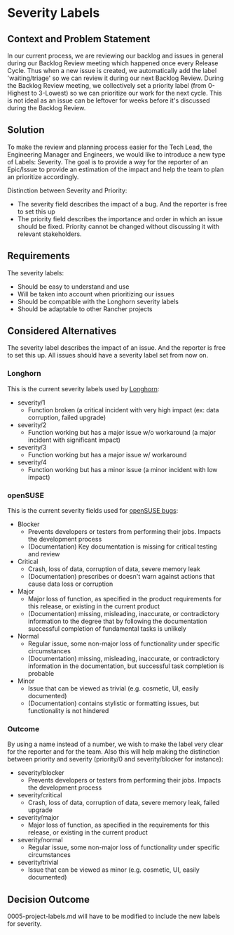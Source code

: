 # Severity Labels

## Context and Problem Statement

In our current process, we are reviewing our backlog and issues in general during our Backlog Review
meeting which happened once every Release Cycle.
Thus when a new issue is created, we automatically add the label 'waiting/triage' so we can review
it during our next Backlog Review. During the Backlog Review meeting, we collectively set a priority
label (from 0-Highest to 3-Lowest) so we can prioritize our work for the next cycle.
This is not ideal as an issue can be leftover for weeks before it's discussed during the
Backlog Review.

## Solution

To make the review and planning process easier for the Tech Lead, the Engineering Manager and
Engineers, we would like to introduce a new type of Labels: Severity.
The goal is to provide a way for the reporter of an Epic/Issue to provide an estimation of the
impact and help the team to plan an prioritize accordingly.

Distinction between Severity and Priority:

- The severity field describes the impact of a bug. And the reporter is free to set this up
- The priority field describes the importance and order in which an issue should be fixed. Priority
cannot be changed without discussing it with relevant stakeholders.

## Requirements

The severity labels:

- Should be easy to understand and use
- Will be taken into account when prioritizing our issues
- Should be compatible with the Longhorn severity labels
- Should be adaptable to other Rancher projects

## Considered Alternatives

The severity label describes the impact of an issue. And the reporter is free to set this up. All
issues should have a severity label set from now on.

### Longhorn

This is the current severity labels used by [Longhorn](https://github.com/longhorn/longhorn/labels):

- severity/1
  - Function broken (a critical incident with very high impact (ex: data corruption, failed upgrade)
- severity/2
  - Function working but has a major issue w/o workaround (a major incident with significant impact)
- severity/3
  - Function working but has a major issue w/ workaround
- severity/4
  - Function working but has a minor issue (a minor incident with low impact)

### openSUSE

This is the current severity fields used for [openSUSE bugs](https://en.opensuse.org/openSUSE:Bug_definitions):

- Blocker
  - Prevents developers or testers from performing their jobs. Impacts the development process
  - (Documentation) Key documentation is missing for critical testing and review
- Critical
  - Crash, loss of data, corruption of data, severe memory leak
  - (Documentation) prescribes or doesn't warn against actions that cause data loss or corruption
- Major
  - Major loss of function, as specified in the product requirements for this release, or existing
  in the current product
  - (Documentation) missing, misleading, inaccurate, or contradictory information to the degree that
  by following the documentation successful completion of fundamental tasks is unlikely
- Normal
  - Regular issue, some non-major loss of functionality under specific circumstances
  - (Documentation) missing, misleading, inaccurate, or contradictory information in the
  documentation, but successful task completion is probable
- Minor
  - Issue that can be viewed as trivial (e.g. cosmetic, UI, easily documented)
  - (Documentation) contains stylistic or formatting issues, but functionality is not hindered

### Outcome

By using a name instead of a number, we wish to make the label very clear for the reporter and for
the team. Also this will help making the distinction between priority and severity (priority/0 and
severity/blocker for instance):

- severity/blocker
  - Prevents developers or testers from performing their jobs. Impacts the development process
- severity/critical
  - Crash, loss of data, corruption of data, severe memory leak, failed upgrade
- severity/major
  - Major loss of function, as specified in the requirements for this release, or existing in the
current product
- severity/normal
  - Regular issue, some non-major loss of functionality under specific circumstances
- severity/trivial
  - Issue that can be viewed as minor (e.g. cosmetic, UI, easily documented)

## Decision Outcome

0005-project-labels.md will have to be modified to include the new labels for severity.
